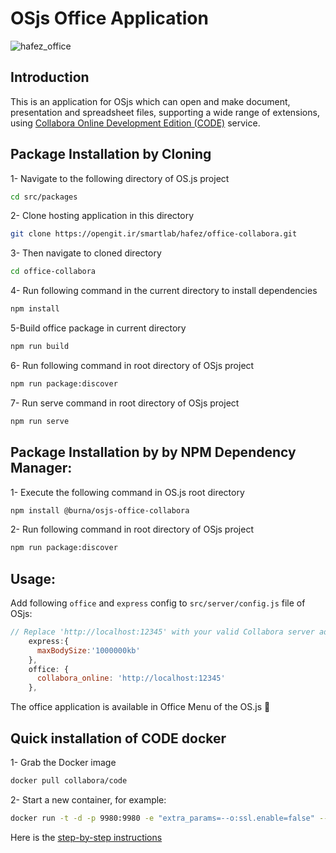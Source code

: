 # OSjs Office Application

![hafez_office](https://user-images.githubusercontent.com/70196035/124575730-e418f680-de60-11eb-9cef-77ee5e274a03.png)

## Introduction

This is an application for OSjs which can open and make document, presentation and spreadsheet files, supporting a wide range of extensions, using [Collabora Online Development Edition (CODE)](https://www.collaboraoffice.com/code/) service. <br/>

## Package Installation by Cloning

1- Navigate to the following directory of OS.js project

```bash
cd src/packages
```

2- Clone hosting application in this directory

```bash
git clone https://opengit.ir/smartlab/hafez/office-collabora.git
```

3- Then navigate to cloned directory

```bash
cd office-collabora
```

4- Run following command in the current directory to install dependencies

```bash
npm install
```

5-Build office package in current directory

```bash
npm run build
```

6- Run following command in root directory of OSjs project

```bash
npm run package:discover
```

7- Run serve command in root directory of OSjs project

```bash
npm run serve

```

## Package Installation by by NPM Dependency Manager:

1- Execute the following command in OS.js root directory

```bash
npm install @burna/osjs-office-collabora
```

2- Run following command in root directory of OSjs project

```bash
npm run package:discover
```

## Usage:

Add following `office` and `express` config to `src/server/config.js` file of OSjs:

```js
// Replace 'http://localhost:12345' with your valid Collabora server address
    express:{
      maxBodySize:'1000000kb'
    },
    office: {
      collabora_online: 'http://localhost:12345'
    },
```

The office application is available in Office Menu of the OS.js :tada:

## Quick installation of CODE docker

1- Grab the Docker image

```bash
docker pull collabora/code
```

2- Start a new container, for example:

```bash
docker run -t -d -p 9980:9980 -e "extra_params=--o:ssl.enable=false" --privileged  --volume "/usr/share/fonts/truetype/:/opt/collaboraoffice6.4/share/fonts/truetype/local/:ro" -e "username=admin" -e "password=admin" --name collabora --cap-add MKNOD collabora/code
```

Here is the [step-by-step instructions](https://sdk.collaboraonline.com/docs/installation/CODE_Docker_image.html)
